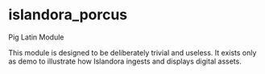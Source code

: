 islandora_porcus
================

Pig Latin Module

This module is designed to be deliberately trivial and useless.
It exists only as demo to illustrate how Islandora ingests and displays
digital assets.

